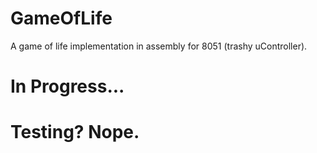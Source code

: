 # GameOfLife
A game of life implementation in assembly for 8051 (trashy uController).

# In Progress...

# Testing? Nope.